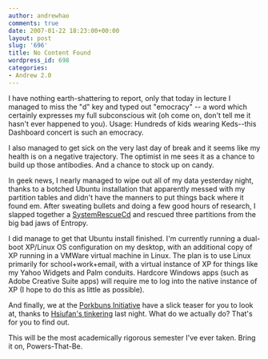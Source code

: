 ```yaml
---
author: andrewhao
comments: true
date: 2007-01-22 18:23:00+00:00
layout: post
slug: '696'
title: No Content Found
wordpress_id: 698
categories:
- Andrew 2.0
---
```


I have nothing earth-shattering to report, only that today in lecture I managed to miss the "d" key and typed out "emocracy" -- a word which certainly expresses my full subconscious wit (oh come on, don't tell me it hasn't ever happened to you). Usage: Hundreds of kids wearing Keds--this Dashboard concert is such an emocracy.  
  
I also managed to get sick on the very last day of break and it seems like my health is on a negative trajectory. The optimist in me sees it as a chance to build up those antibodies. And a chance to stock up on candy.  
  
In geek news, I nearly managed to wipe out all of my data yesterday night, thanks to a botched Ubuntu installation that apparently messed with my partition tables and didn't have the manners to put things back where it found em. After sweating bullets and doing a few good hours of research, I slapped together a [SystemRescueCd](http://www.sysresccd.org/Main_Page) and rescued three partitions from the big bad jaws of Entropy.  
  
I did manage to get that Ubuntu install finished. I'm currently running a dual-boot XP/Linux OS configuration on my desktop, with an additional copy of XP running in a VMWare  virtual machine in Linux. The plan is to use Linux primarily for school+work+email, with a virtual instance of XP for things like my Yahoo Widgets and Palm conduits. Hardcore Windows apps (such as Adobe Creative Suite apps) will require me to log into the native instance of XP (I hope to do this as little as possible).  
  
And finally, we at the [Porkbuns Initiative](http://www.porkbuns.net) have a slick teaser for you to look at, thanks to [Hsiufan's tinkering](http://hsiufan.eats.porkbuns.net/2007/01/22/comingsoon/) last night. What do we actually do? That's for you to find out.  
  
This will be the most academically rigorous semester I've ever taken. Bring it on, Powers-That-Be.  
 
